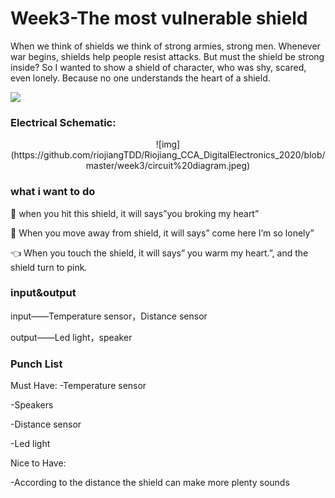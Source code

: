  

# Week3-The most vulnerable shield 

When we think of shields we think of strong armies, strong men. Whenever war begins, shields help people resist attacks. But must the shield be strong inside?
So I wanted to show a shield of character, who was shy, scared, even lonely. Because no one understands the heart of a shield.

<p align="center">
</p >
<img src = "./https://github.com/riojiangTDD/Riojiang_CCA_DigitalElectronics_2020/blob/master/week3/shield.jpg">


### Electrical Schematic:
<p align="center">
![img](https://github.com/riojiangTDD/Riojiang_CCA_DigitalElectronics_2020/blob/master/week3/circuit%20diagram.jpeg)
</p >


### what i want to do  

🔪 when you hit this shield, it will says”you broking my heart”

📏 When you move away from shield, it will says” come here I’m so lonely”

👈 When you touch the shield, it will says” you warm my heart.”, and the shield turn to pink.


### input&output
input——Temperature sensor，Distance sensor

output——Led light，speaker


### Punch List
Must Have: 
-Temperature sensor

-Speakers

-Distance sensor

-Led light

Nice to Have:

-According to the distance the shield can make more plenty sounds
